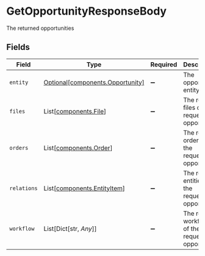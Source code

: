 # GetOpportunityResponseBody

The returned opportunities


## Fields

| Field                                                                  | Type                                                                   | Required                                                               | Description                                                            |
| ---------------------------------------------------------------------- | ---------------------------------------------------------------------- | ---------------------------------------------------------------------- | ---------------------------------------------------------------------- |
| `entity`                                                               | [Optional[components.Opportunity]](../../models/shared/opportunity.md) | :heavy_minus_sign:                                                     | The opportunity entity                                                 |
| `files`                                                                | List[[components.File](../../models/shared/file.md)]                   | :heavy_minus_sign:                                                     | The related files of the requested opportunity                         |
| `orders`                                                               | List[[components.Order](../../models/shared/order.md)]                 | :heavy_minus_sign:                                                     | The related orders of the requested opportunity                        |
| `relations`                                                            | List[[components.EntityItem](../../models/shared/entityitem.md)]       | :heavy_minus_sign:                                                     | The related entities of the requested opportunity                      |
| `workflow`                                                             | List[Dict[str, *Any*]]                                                 | :heavy_minus_sign:                                                     | The related workflows of the requested opportunity                     |